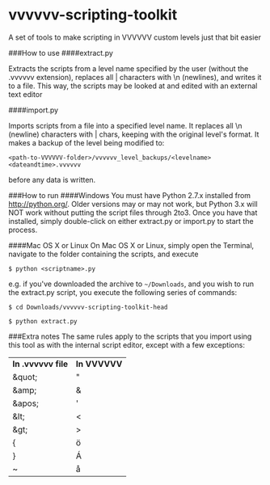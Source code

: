 vvvvvv-scripting-toolkit
========================

A set of tools to make scripting in VVVVVV custom levels just that bit easier

###How to use
####extract.py

Extracts the scripts from a level name specified by the user (without the .vvvvvv extension), replaces all | characters with \n (newlines), and writes it to a file. This way, the scripts may be looked at and edited with an external text editor

####import.py

Imports scripts from a file into a specified level name. It replaces all \n (newline) characters with | chars, keeping with the original level's format. It makes a backup of the level being modified to:

`<path-to-VVVVVV-folder>/vvvvvv_level_backups/<levelname><dateandtime>.vvvvvv`

before any data is written.

###How to run
####Windows
You must have Python 2.7.x installed from <http://python.org/>. Older versions may or may not work, but Python 3.x will NOT work without putting the script files through 2to3. Once you have that installed, simply double-click on either extract.py or import.py to start the process.

####Mac OS X or Linux
On Mac OS X or Linux, simply open the Terminal, navigate to the folder containing the scripts, and execute

`$ python <scriptname>.py`

e.g. if you've downloaded the archive to `~/Downloads`, and you wish to run the extract.py script, you execute the following series of commands:

`$ cd Downloads/vvvvvv-scripting-toolkit-head`

`$ python extract.py`

###Extra notes
The same rules apply to the scripts that you import using this tool as with the internal script editor, except with a few exceptions:

<table>
<tr>
<td><b>In .vvvvvv file     </b></td>
<td><b>In VVVVVV</b></td>
</tr>
<tr>
<td>&ampquot;</td>
<td>"</td>
</tr>
<tr>
<td>&ampamp;</td>
<td>&amp</td>
</tr>
<tr>
<td>&ampapos;</td>
<td>'</td>
</tr>
<tr>
<td>&amplt;</td>
<td><</td>
</tr>
<tr>
<td>&ampgt;</td>
<td>></td>
</tr>
<tr>
<td>{</td>
<td>&ouml;</td>
</tr>
<tr>
<td>}</td>
<td>&Aacute</td>
</tr>
<tr>
<td>~</td>
<td>&aring</td>
</tr>
</table>
